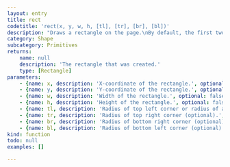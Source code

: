 ```yaml
---
layout: entry
title: rect
codetitle: 'rect(x, y, w, h, [tl], [tr], [br], [bl])'
description: "Draws a rectangle on the page.\nBy default, the first two parameters set the location of the upper-left corner, the third sets the width, and the fourth sets the height. The way these parameters are interpreted, however, may be changed with the `rectMode()` function.\nThe fifth, sixth, seventh and eighth parameters, if specified, determine corner radius for the top-right, top-left, lower-right and lower-left corners, respectively. If only a fifth parameter is provided, all corners will be set to this radius."
category: Shape
subcategory: Primitives
returns:
    name: null
    description: 'The rectangle that was created.'
    type: [Rectangle]
parameters:
    - {name: x, description: 'X-coordinate of the rectangle.', optional: false, type: [Number]}
    - {name: y, description: 'Y-coordinate of the rectangle.', optional: false, type: [Number]}
    - {name: w, description: 'Width of the rectangle.', optional: false, type: [Number]}
    - {name: h, description: 'Height of the rectangle.', optional: false, type: [Number]}
    - {name: tl, description: 'Radius of top left corner or radius of all 4 corners (optional).', optional: true, type: [Number]}
    - {name: tr, description: 'Radius of top right corner (optional).', optional: true, type: [Number]}
    - {name: br, description: 'Radius of bottom right corner (optional).', optional: true, type: [Number]}
    - {name: bl, description: 'Radius of bottom left corner (optional).', optional: true, type: [Number]}
kind: function
todo: null
examples: []

---
```

